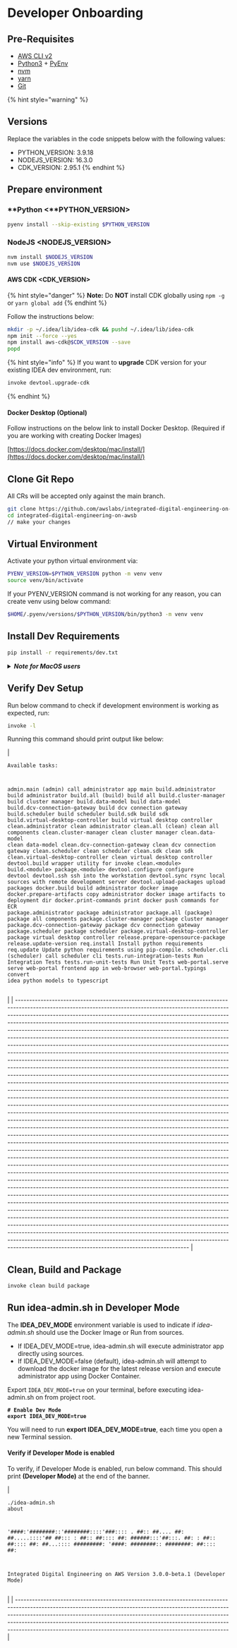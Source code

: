 # Developer Onboarding

## Pre-Requisites

* [AWS CLI v2](https://docs.aws.amazon.com/cli/latest/userguide/getting-started-install.html)
* [Python3](https://www.python.org/downloads/) + [PyEnv](https://github.com/pyenv/pyenv)
* [nvm](https://github.com/nvm-sh/nvm)
* [yarn](https://yarnpkg.com/)
* [Git](https://git-scm.com/downloads)&#x20;

{% hint style="warning" %}
## Versions

Replace the variables in the code snippets below with the following values:

* PYTHON\_VERSION: 3.9.18
* NODEJS\_VERSION: 16.3.0
* CDK\_VERSION: 2.95.1
{% endhint %}

## Prepare environment

### **Python <**PYTHON\_VERSION>

```bash
pyenv install --skip-existing $PYTHON_VERSION
```

### **NodeJS \<NODEJS\_VERSION>**

```bash
nvm install $NODEJS_VERSION
nvm use $NODEJS_VERSION
```

#### **AWS CDK \<CDK\_VERSION>**

{% hint style="danger" %}
**Note:** Do **NOT** install CDK globally using `npm -g` or `yarn global add`
{% endhint %}

Follow the instructions below:

```bash
mkdir -p ~/.idea/lib/idea-cdk && pushd ~/.idea/lib/idea-cdk
npm init --force --yes
npm install aws-cdk@$CDK_VERSION --save
popd
```

{% hint style="info" %}
If you want to **upgrade** CDK version for your existing IDEA dev environment, run:

```bash
invoke devtool.upgrade-cdk
```
{% endhint %}

#### **Docker Desktop (Optional)**

Follow instructions on the below link to install Docker Desktop. (Required if you are working with creating Docker Images)

[https://docs.docker.com/desktop/mac/install/](https://docs.docker.com/desktop/mac/install/)

## Clone Git Repo

All CRs will be accepted only against the main branch.

```bash
git clone https://github.com/awslabs/integrated-digital-engineering-on-aws.git
cd integrated-digital-engineering-on-awsb
// make your changes
```

## Virtual Environment

Activate your python virtual environment via:

```bash
PYENV_VERSION=$PYTHON_VERSION python -m venv venv
source venv/bin/activate
```

If your PYENV\_VERSION command is not working for any reason, you can create venv using below command:

```bash
$HOME/.pyenv/versions/$PYTHON_VERSION/bin/python3 -m venv venv
```

## Install Dev Requirements

```bash
pip install -r requirements/dev.txt
```

<details>

<summary><em><strong>Note for MacOS users</strong></em></summary>

_**BigSur Note:**_ cryptography and orjson library requirements fail to install on MacOS BigSur.\


To fix **cryptography**, follow the instructions mentioned here:\
[https://stackoverflow.com/questions/64919326/pip-error-installing-cryptography-on-big-sur](https://stackoverflow.com/questions/64919326/pip-error-installing-cryptography-on-big-sur)

```
env LDFLAGS="-L$(brew --prefix openssl@1.1)/lib" CFLAGS="-I$(brew --prefix openssl@1.1)/include" pip install cryptography==36.0.1
```

To fix **orjson**, run:

```
brew install rust
# Upgrade your pip
python3 -m pip install --upgrade pip
```

</details>

## Verify Dev Setup

Run below command to check if development environment is working as expected, run:

```bash
invoke -l
```

Running this command should print output like below:

| <pre><code>Available tasks:

  admin.main (admin)                   call administrator app main
  build.administrator                  build administrator
  build.all (build)                    build all
  build.cluster-manager                build cluster manager
  build.data-model                     build data-model
  build.dcv-connection-gateway         build dcv connection gateway
  build.scheduler                      build scheduler
  build.sdk                            build sdk
  build.virtual-desktop-controller     build virtual desktop controller
  clean.administrator                  clean administrator
  clean.all (clean)                    clean all components
  clean.cluster-manager                clean cluster manager
  clean.data-model                     clean data-model
  clean.dcv-connection-gateway         clean dcv connection gateway
  clean.scheduler                      clean scheduler
  clean.sdk                            clean sdk
  clean.virtual-desktop-controller     clean virtual desktop controller
  devtool.build                        wrapper utility for invoke clean.&#x3C;module> build.&#x3C;module> package.&#x3C;module>
  devtool.configure                    configure devtool
  devtool.ssh                          ssh into the workstation
  devtool.sync                         rsync local sources with remote development server
  devtool.upload-packages              upload packages
  docker.build                         build administrator docker image
  docker.prepare-artifacts             copy administrator docker image artifacts to deployment dir
  docker.print-commands                print docker push commands for ECR
  package.administrator                package administrator
  package.all (package)                package all components
  package.cluster-manager              package cluster manager
  package.dcv-connection-gateway       package dcv connection gateway
  package.scheduler                    package scheduler
  package.virtual-desktop-controller   package virtual desktop controller
  release.prepare-opensource-package
  release.update-version
  req.install                          Install python requirements
  req.update                           Update python requirements using pip-compile.
  scheduler.cli (scheduler)            call scheduler cli
  tests.run-integration-tests          Run Integration Tests
  tests.run-unit-tests                 Run Unit Tests
  web-portal.serve                     serve web-portal frontend app in web-browser
  web-portal.typings                   convert idea python models to typescript
</code></pre> |
| ------------------------------------------------------------------------------------------------------------------------------------------------------------------------------------------------------------------------------------------------------------------------------------------------------------------------------------------------------------------------------------------------------------------------------------------------------------------------------------------------------------------------------------------------------------------------------------------------------------------------------------------------------------------------------------------------------------------------------------------------------------------------------------------------------------------------------------------------------------------------------------------------------------------------------------------------------------------------------------------------------------------------------------------------------------------------------------------------------------------------------------------------------------------------------------------------------------------------------------------------------------------------------------------------------------------------------------------------------------------------------------------------------------------------------------------------------------------------------------------------------------------------------------------------------------------------------------------------------------------------------------------------------------------------------------------------------------------------------------------------------------------------------------------------------------------------------------------------------------------------------------------------------------------------------------------------------------------------------------------------------------------------------------------------------------------------------------------------------------------------------------------------------------------------------------------------------------------------------------------------------------------------------------------------------------------------------------------------------------------------------------------------------------------------------------------------------------------------------------------------------------------------------------------------------------------------------------------------------------------------------------------------------------------------------------------------------------------------------------------- |

## Clean, Build and Package

```bash
invoke clean build package
```

## Run idea-admin.sh in Developer Mode

The **IDEA\_DEV\_MODE** environment variable is used to indicate if _idea-admin.sh_ should use the Docker Image or Run from sources.

* If IDEA\_DEV\_MODE=true, idea-admin.sh will execute administrator app directly using sources.
* If IDEA\_DEV\_MODE=false (default), idea-admin.sh will attempt to download the docker image for the latest release version and execute administrator app using Docker Container.

Export `IDEA_DEV_MODE=true` on your terminal, before executing idea-admin.sh on from project root.

<pre class="language-bash"><code class="lang-bash"><strong># Enable Dev Mode
</strong><strong>export IDEA_DEV_MODE=true
</strong></code></pre>

You will need to run **export IDEA\_DEV\_MODE=true**, each time you open a new Terminal session.

#### Verify if Developer Mode is enabled

To verify, if Developer Mode is enabled, run below command. This should print **(Developer Mode)** at the end of the banner.

| <pre class="language-bash"><code class="lang-bash">./idea-admin.sh about

 '####:'########::'########::::'###::::
 . ##:: ##.... ##: ##.....::::'## ##:::
 : ##:: ##:::: ##: ######:::'##:::. ##:
 : ##:: ##:::: ##: ##...:::: #########:
 '####: ########:: ########: ##:::: ##:

 Integrated Digital Engineering on AWS
          Version 3.0.0-beta.1
            (Developer Mode)
</code></pre> |
| --------------------------------------------------------------------------------------------------------------------------------------------------------------------------------------------------------------------------------------------------------------------------------------------------------------------------------------------------------------------------------------------------- |
